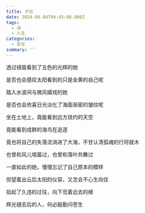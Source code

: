 ```yaml
---
title: 夕仪
date: 2024-06-04T04:45:08.000Z
tags:
  - 诗
  - 人生
categories:
  - 杂文
summary: ''
---
```

透过镜面看到了五色的光辉的她

是否也会感叹太阳看到的只是金黄的自己呢


踏入水波间与微风嬉戏的她

是否也会欣喜日光淡化了海面渐密的皱纹呢


坐在土地上，竟能看到远方烧灼的天空

竟能看到成群的海鸟在追逐

竟也将自己的失落流淌进了大海，不甘认清孤魂的行将就木


也曾和风儿喧嚣过，也曾和落叶共舞过

一直如此的她，慢慢忘记了自己原本的模样

但望着出云后太阳的仪容，又怎会不心生向往


拾起了久违的过往，向下觅着远去的根

辉光褪去后的人，何必殷勤问苍生

